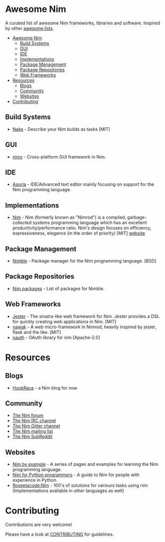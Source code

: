 # Awesome Nim

A curated list of awesome Nim frameworks, libraries and software. Inspired by other [awesome lists](https://github.com/bayandin/awesome-awesomeness).

- [Awesome Nim](#awesome-nim)
    - [Build Systems](#build-systems)
    - [GUI](#gui)
    - [IDE](#ide)
    - [Implementations](#implementations)
    - [Package Management](#package-management)
    - [Package Repositories](#package-repositories)
    - [Web Frameworks](#web-frameworks)
- [Resources](#resources)
    - [Blogs](#blogs)
    - [Community](#community)
    - [Websites](#websites)
- [Contributing](#contributing)
 
## Build Systems

* [Nake](https://github.com/fowlmouth/nake) - Describe your Nim builds as tasks [MIT]

## GUI

* [nimx](https://github.com/yglukhov/nimx) - Cross-platform GUI framework in Nim.

## IDE

* [Aporia](https://github.com/nim-lang/Aporia) - IDE/Advanced text editor mainly focusing on support for the Nim programming language.

## Implementations

* [Nim](https://github.com/nim-lang/Nim) - Nim (formerly known as "Nimrod") is a compiled, garbage-collected systems programming language which has an excellent productivity/performance ratio. Nim's design focuses on efficiency, expressiveness, elegance (in the order of priority) [MIT] [website](http://nim-lang.org/)

## Package Management

* [Nimble](https://github.com/nim-lang/nimble) - Package manager for the Nim programming language. [BSD]

## Package Repositories

* [Nim packages](https://github.com/nim-lang/packages) - List of packages for Nimble.

## Web Frameworks

* [Jester](https://github.com/dom96/jester) - The sinatra-like web framework for Nim. Jester provides a DSL for quickly creating web applications in Nim. [MIT]
* [nawak](https://github.com/idlewan/nawak) - A web micro-framework in Nimrod, heavily inspired by jester, flask and the like. [MIT]
* [oauth](https://github.com/CORDEA/oauth) - OAuth library for nim [Apache-2.0]

# Resources

## Blogs

* [HookRace](http://hookrace.net) - a Nim blog for now 

## Community

* [The Nim forum](http://forum.nim-lang.org/)
* [The Nim IRC channel](http://webchat.freenode.net/?channels=nim)
* [The Nim Gitter channel](https://gitter.im/nim-lang/Nim)
* [The Nim mailing list](http://www.freelists.org/list/nim-dev)
* [The Nim SubReddit](http://reddit.com/r/nim)

## Websites

* [Nim by example](https://nim-by-example.github.io) - A series of pages and examples for learning the Nim programming language.
* [Nim for Python programmers](https://github.com/nim-lang/Nim/wiki/Nim-for-Python-Programmers) - A guide to Nim for people with experience in Python.
* [Roseetacode:Nim](https://rosettacode.org/wiki/Category:Nim) - 100's of solutions for variours tasks using nim (Implementations avaliable in other languages as well)

# Contributing

Contributions are very welcome!

Please have a look at [CONTRIBUTING](https://github.com/VPashkov/awesome-nim/blob/master/CONTRIBUTING.md) for guidelines.
